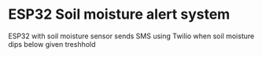 # ESP32 Soil moisture alert system
 ESP32 with soil moisture sensor sends SMS using Twilio when soil moisture dips below given treshhold
